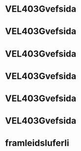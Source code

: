 # VEL403Gvefsida
# VEL403Gvefsida
# VEL403Gvefsida
# VEL403Gvefsida
# VEL403Gvefsida
# VEL403Gvefsida
# framleidsluferli
